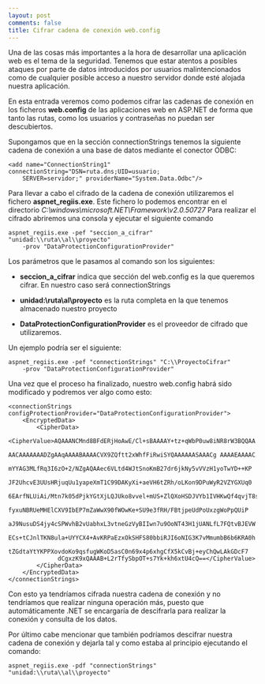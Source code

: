 ```yaml
---
layout: post
comments: false
title: Cifrar cadena de conexión web.config
---
```


Una de las cosas más importantes a la hora de desarrollar una aplicación web es el tema de la seguridad. Tenemos que estar atentos a posibles ataques por parte de datos introducidos por usuarios malintencionados como de cualquier posible acceso a nuestro servidor donde esté alojada nuestra aplicación.

En esta entrada veremos como podemos cifrar las cadenas de conexión en los ficheros **web.config** de las aplicaciones web en ASP.NET de forma que tanto las rutas, como los usuarios y contraseñas no puedan ser descubiertos.

Supongamos que en la sección connectionStrings tenemos la siguiente cadena de conexión a una base de datos mediante el conector ODBC:

    <add name="ConnectionString1" connectionString="DSN=ruta.dns;UID=usuario;
        SERVER=servidor;" providerName="System.Data.Odbc"/>

Para llevar a cabo el cifrado de la cadena de conexión utilizaremos el fichero **aspnet_regiis.exe**. Este fichero lo podemos encontrar en el directorio *C:\\windows\\microsoft.NET\\Framework\\v2.0.50727* Para realizar el cifrado abriremos una consola y ejecutar el siguiente comando

    aspnet_regiis.exe -pef "seccion_a_cifrar" "unidad:\\ruta\\al\\proyecto" 
        -prov "DataProtectionConfigurationProvider"

<!--more-->

Los parámetros que le pasamos al comando son los siguientes:

* **seccion_a_cifrar** indica que sección del web.config es la que queremos cifrar. En nuestro caso será connectionStrings

* **unidad:\\ruta\\al\\proyecto** es la ruta completa en la que tenemos almacenado nuestro proyecto

* **DataProtectionConfigurationProvider** es el proveedor de cifrado que utilizaremos.

Un ejemplo podría ser el siguiente:

    aspnet_regiis.exe -pef "connectionStrings" "C:\\ProyectoCifrar" 
        -prov "DataProtectionConfigurationProvider"

Una vez que el proceso ha finalizado, nuestro web.config habrá sido modificado y podremos ver algo como esto:


    <connectionStrings configProtectionProvider="DataProtectionConfigurationProvider">
        <EncryptedData>
            <CipherData>
                <CipherValue>AQAAANCMnd8BFdERjHoAwE/Cl+sBAAAAY+tz+qWbP0uw8iNR8rW3BQQAA
                  AACAAAAAAADZgAAqAAAABAAAACVX9ZQftt2xWhfFiRwiSYQAAAAAASAAACg AAAAEAAAAC
                  mYYAG3MLfRq3I6zO+2/NZgAQAAec6VLtd4WJtSnoKmB27dr6jkNy5vVVzH1yoTwYD++KP
                  JF2UhcvE3UUsHRjuqUu1yapeXmT1C99DAKyXi+aeVH6tZRh/oLKon9DPuWyR2VZYGXUq0
                  6EArfNLUiAi/Mtn7k05dPjkYGtXjLQJUko8vvel+mUS+ZlQXoHSDJVYb1IVHKwQf4qvjT8s
                  fyxuNBRUeMHElCXV9IbEP7mZaWwX90fWOwKe+SU9e3fRH/FBtjpeUdPoUxzgWoPpQUiP
                  aJ9NusuDS4jy4cSPWvhB2vUabhxL3vtneGzVyBIIwn7u9OoNT43H1jUANLfL7FQtvBJEVW
                  ECs+tCJnlTKN8ula+UYYCX4+AvKRPaEzxOkSHFS80bbiRJI6oNIG3K7vMmumbB6b6KRA0h
                  tZGdtaYtYKPPXovdoKo9qsfugWKoD5asC0n69x4p6xhgCfX5kCvBj+eyChQwLAkGDcF7
                  dCgxzK9xQAAAB+L2rTfySbpOT+s7Yk+kh6xtU4cQ==</CipherValue>
            </CipherData>
        </EncryptedData>
    </connectionStrings>

Con esto ya tendríamos cifrada nuestra cadena de conexión y no tendríamos que realizar ninguna operación más, puesto que automáticamente .NET se encargaría de descifrarla para realizar la conexión y consulta de los datos.

Por último cabe mencionar que también podríamos descifrar nuestra cadena de conexión y dejarla tal y como estaba al principio ejecutando el comando:

    aspnet_regiis.exe -pdf "connectionStrings" "unidad:\\ruta\\al\\proyecto"
